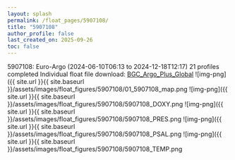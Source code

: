 ```yaml
---
layout: splash
permalink: /float_pages/5907108/
title: "5907108"
author_profile: false
last_created_on: 2025-09-26
toc: false
---
```

 
5907108: Euro-Argo (2024-06-10T06:13 to 2024-12-18T12:17)
21 profiles completed
Individual float file download: [BGC_Argo_Plus_Global](https://ftp.soest.hawaii.edu/bgc_argo_plus/Individual_Floats/outliers_removed/5907108_Sprof_processed.nc)
![img-png]({{ site.url }}{{ site.baseurl }}/assets/images/float_figures/5907108/01_5907108_map.png
![img-png]({{ site.url }}{{ site.baseurl }}/assets/images/float_figures/5907108/5907108_DOXY.png
![img-png]({{ site.url }}{{ site.baseurl }}/assets/images/float_figures/5907108/5907108_PRES.png
![img-png]({{ site.url }}{{ site.baseurl }}/assets/images/float_figures/5907108/5907108_PSAL.png
![img-png]({{ site.url }}{{ site.baseurl }}/assets/images/float_figures/5907108/5907108_TEMP.png
